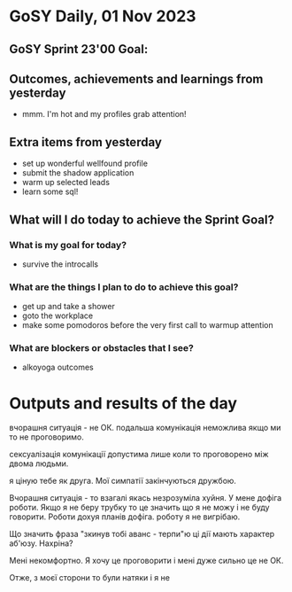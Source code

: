 # GoSY Daily, 01 Nov 2023

## GoSY Sprint 23'00 Goal: 


## Outcomes, achievements and learnings from yesterday
- mmm. I'm hot and my profiles grab attention!


## Extra items from yesterday
- set up wonderful wellfound profile
- submit the shadow application
- warm up selected leads
- learn some sql!


## What will I do today to achieve the Sprint Goal?

### What is my goal for today?
- survive the introcalls


### What are the things I plan to do to achieve this goal?
- get up and take a shower
- goto the workplace
- make some pomodoros before the very first call to warmup attention


### What are blockers or obstacles that I see?
- alkoyoga outcomes



# Outputs and results of the day




вчорашня ситуація - не ОК. подальша комунікація неможлива якщо ми то не проговоримо.

сексуалізація комунікації допустима лише коли то проговорено між двома людьми.

я ціную тебе як друга. Мої симпатії закінчуються дружбою.

Вчорашня ситуація - то взагалі якась незрозуміла хуйня. У мене дофіга роботи. Якщо я не беру трубку то це значить що я не можу і не буду говорити. Роботи дохуя планів дофіга. роботу я не вигрібаю.

Що значить фраза "зкинув тобі аванс - терпи"ю ці дії мають характер аб'юзу. Нахріна?

Мені некомфортно. Я хочу це проговорити і мені дуже сильно це не ОК.



Отже, з моєї сторони то були натяки і я не

